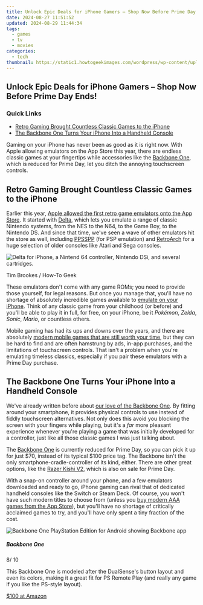 ```yaml
---
title: Unlock Epic Deals for iPhone Gamers – Shop Now Before Prime Day Ends!
date: 2024-08-27 11:51:52
updated: 2024-08-29 11:44:34
tags:
  - games
  - tv
  - movies
categories:
  - tech
thumbnail: https://static1.howtogeekimages.com/wordpress/wp-content/uploads/wm/2023/09/backbone-one-no-phone.jpg
---
```


## Unlock Epic Deals for iPhone Gamers – Shop Now Before Prime Day Ends!

### Quick Links

* [Retro Gaming Brought Countless Classic Games to the iPhone](https://article-helps.techidaily.com/evaluating-acid-pro-open-source-rivals-explored/)
* [The Backbone One Turns Your iPhone Into a Handheld Console](https://instagram-videos.techidaily.com/2024-approved-unlocking-user-preferences-with-instagrams-real-time-feedback/)

 Gaming on your iPhone has never been as good as it is right now. With Apple allowing emulators on the App Store this year, there are endless classic games at your fingertips while accessories like the [Backbone One](https://amazon.com/dp/B0CCT2TJW4?tag=htgprimedaysite-20), which is reduced for Prime Day, let you ditch the annoying touchscreen controls.

##  Retro Gaming Brought Countless Classic Games to the iPhone

 Earlier this year, [Apple allowed the first retro game emulators onto the App Store](https://tech-revival.techidaily.com/gptzeros-role-spotlight-on-ai-generated-literature/). It started with [Delta](https://apps.apple.com/us/app/delta-game-emulator/id1048524688), which lets you emulate a range of classic Nintendo systems, from the NES to the N64, to the Game Boy, to the Nintendo DS. And since that time, we've seen a wave of other emulators hit the store as well, including [PPSSPP](https://apps.apple.com/us/app/ppsspp-psp-emulator/id6496972903) (for PSP emulation) and [RetroArch](https://apps.apple.com/us/app/retroarch/id6499539433) for a huge selection of older consoles like Atari and Sega consoles.

![Delta for iPhone, a Nintend 64 controller, Nintendo DSi, and several cartridges.](https://static1.howtogeekimages.com/wordpress/wp-content/uploads/2024/04/delta_iphone_featured.jpg) 

Tim Brookes / How-To Geek

 These emulators don't come with any game ROMs; you need to provide those yourself, for legal reasons. But once you manage that, you'll have no shortage of absolutely incredible games available to [emulate on your iPhone](https://techtrends.techidaily.com/how-to-restore-search-functionality-on-your-windows-10-pc/). Think of any classic game from your childhood (or before) and you'll be able to play it in full, for free, on your iPhone, be it _Pokémon_, _Zelda_, _Sonic_, _Mario_, or countless others.

 Mobile gaming has had its ups and downs over the years, and there are absolutely [modern mobile games that are still worth your time](https://facebook-videos.techidaily.com/new-in-2024-top-10-facebook-video-players/), but they can be hard to find and are often hamstrung by ads, in-app purchases, and the limitations of touchscreen controls. That isn't a problem when you're emulating timeless classics, especially if you pair these emulators with a Prime Day purchase.

##  The Backbone One Turns Your iPhone Into a Handheld Console

 We've already written before about [our love of the Backbone One](https://android-unlock.techidaily.com/in-2024-how-to-remove-or-bypass-knox-enrollment-service-on-oppo-find-x7-ultra-by-drfone-android/). By fitting around your smartphone, it provides physical controls to use instead of fiddly touchscreen alternatives. Not only does this avoid you blocking the screen with your fingers while playing, but it's a _far_ more pleasant experience whenever you're playing a game that was initially developed for a controller, just like all those classic games I was just talking about.

 The [Backbone One](https://amazon.com/dp/B0CCT2TJW4?tag=htgprimedaysite-20) is currently reduced for Prime Day, so you can pick it up for just $70, instead of its typical $100 price tag. The Backbone isn't the only smartphone-cradle-controller of its kind, either. There are other great options, like the [Razer Kishi V2](https://amazon.com/dp/B0B16NGTCT?tag=htgprimedaysite-20), which is also on sale for Prime Day.

 With a snap-on controller around your phone, and a few emulators downloaded and ready to go, iPhone gaming can rival that of dedicated handheld consoles like the Switch or Steam Deck. Of course, you won't have such modern titles to choose from (unless you [buy modern AAA games from the App Store](https://facebook-video-footage.techidaily.com/new-2024-approved-conquer-small-screen-navigate-through-these-best-free-and-online-downloader-tools/)), but you'll have no shortage of critically acclaimed games to try, and you'll have only spent a tiny fraction of the cost.

![Backbone One PlayStation Edition for Android showing Backbone app](https://static1.howtogeekimages.com/wordpress/wp-content/uploads/2023/09/ocase.png) 

#####  Backbone One

8/ 10 

This Backbone One is modeled after the DualSense's button layout and even its colors, making it a great fit for PS Remote Play (and really any game if you like the PS-style layout).

[$100 at Amazon](https://amazon.com/dp/B0CCT2TJW4?tag=htgprimedaysite-20)

<ins class="adsbygoogle"
     style="display:block"
     data-ad-format="autorelaxed"
     data-ad-client="ca-pub-7571918770474297"
     data-ad-slot="1223367746"></ins>



<ins class="adsbygoogle"
     style="display:block"
     data-ad-client="ca-pub-7571918770474297"
     data-ad-slot="8358498916"
     data-ad-format="auto"
     data-full-width-responsive="true"></ins>

